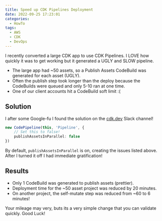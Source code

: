 ```yaml
---
title: Speed up CDK Pipelines Deployment
date: 2022-09-25 17:23:01
categories:
  - HowTo
tags:
  - AWS
  - CDK
  - DevOps
---
```


I recently converted a large CDK app to use CDK Pipelines. I LOVE how quickly it was to get working but it generated a UGLY and SLOW pipeline.

<!-- more -->

- The large app had ~50 assets, so a Publish Assets CodeBuild was generated for each asset (UGLY).
- Often the publish step took longer than the deploy because the CodeBuilds were queued and only 5-10 ran at one time.
- One of our client accounts hit a CodeBuild soft limit :(

## Solution

I after some Google-fu I found the solution on the [cdk.dev](https://cdk.dev) Slack channel!

```typescript
new CodePipeline(this, 'Pipeline', {
    // Set this to false!
    publishAssetsInParallel: false
})
```

By default, `publishAssetsInParallel` is on, creating the issues listed above. After I turned it off I had immediate gratification!

## Results

- Only 1 CodeBuild was generated to publish assets (prettier).
- Deployment time for the ~50 asset project was reduced by 20 minutes.
- On another project, the self-mutate step was reduced from ~60 to 6 minutes!

Your mileage may very, buts its a very simple change that you can validate quickly. Good Luck!